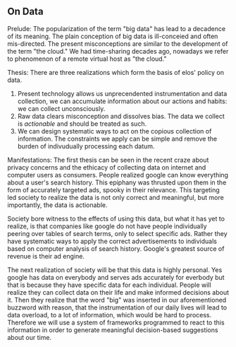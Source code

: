 On Data
-------

Prelude:
The popularization of the term "big data" has lead to a decadence of its meaning. The plain conception of big data is ill-conceied and often mis-directed. The present misconceptions are similar to the development of the term "the cloud." We had time-sharing decades ago, nowadays we refer to phenomenon of a remote virtual host as "the cloud."

Thesis:
There are three realizations which form the basis of elos' policy on data.

 1. Present technology allows us unprecendented instrumentation and data collection, we can accumulate information about our actions and habits: we can collect unconsciously.
 2. Raw data clears misconception and dissolves bias. The data we collect is *actionable* and should be treated as such.
 3. We can design systematic ways to act on the copious collection of information. The constraints we apply can be simple and remove the burden of indivudually processing each datum.

Manifestations:
The first thesis can be seen in the recent craze about privacy concerns and the ethicacy of collecting data on internet and computer users as consumers. People realized google can know everything about a user's search history. This epiphany was thrusted upon them in the form of accurately targeted ads, spooky in their relevance. This targeting led society to realize the data is not only correct and meaningful, but more importantly, the data is actionable.

Society bore witness to the effects of using this data, but what it has yet to realize, is that companies like google do not have people individually peering over tables of search terms, only to select specific ads. Rather they have systematic ways to apply the correct advertisements to individuals based on computer analysis of search history. Google's greatest source of revenue is their ad engine.

The next realization of society will be that this data is highly personal. Yes google has data on everybody and serves ads accurately for everbody but that is because they have specific data for each individual. People will realize they can collect data on their life and make informed decisions about it. Then they realize that the word "big" was inserted in our aforementioned buzzword with reason, that the instrumentation of our daily lives will lead to data overload, to a lot of information, which would be hard to process. Therefore we will use a system of frameworks programmed to react to this information in order to generate meaningful decision-based suggestions about our time.




